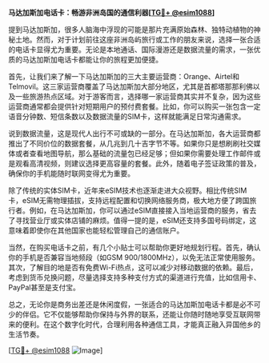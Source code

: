 **马达加斯加电话卡：畅游非洲岛国的通信利器[[TG💪+ @esim1088](https://t.me/s/esim1088)]**

提到马达加斯加，很多人脑海中浮现的可能是那片充满原始森林、独特动植物的神秘土地。然而，对于计划前往这座非洲岛屿旅行或工作的朋友来说，选择一张合适的电话卡显得尤为重要。无论是本地通话、国际漫游还是数据流量的需求，一张优质的马达加斯加电话卡都能让你的旅程更加便捷。

首先，让我们来了解一下马达加斯加的三大主要运营商：Orange、Airtel和Telmovil。这三家运营商覆盖了马达加斯加大部分地区，尤其是首都塔那那利佛以及一些旅游热点区域。对于游客而言，选择哪一家运营商其实并不复杂，因为这些运营商通常都会提供针对短期用户的预付费套餐。比如，你可以购买一张包含一定语音分钟数、短信条数以及数据流量的SIM卡，这样就能满足日常沟通需求。

说到数据流量，这是现代人出行不可或缺的一部分。在马达加斯加，各大运营商都推出了不同价位的数据套餐，从几兆到几十吉字节不等。如果你只是想刷刷社交媒体或者查看地图导航，那么基础的流量包已经足够；但如果你需要处理工作邮件或是观看高清视频，则建议选择更高容量的套餐。此外，随着电子签证政策的普及，确保你的手机能随时联网变得尤为重要。

除了传统的实体SIM卡，近年来eSIM技术也逐渐走进大众视野。相比传统SIM卡，eSIM无需物理插拔，支持远程配置和切换网络服务商，极大地方便了跨国旅行者。例如，在马达加斯加，你可以通过eSIM直接接入当地运营商的服务，省去了寻找营业厅或实体店铺的麻烦。值得一提的是，eSIM还支持多国号码绑定，这意味着即使你在其他国家也能轻松管理自己的通信账户。

当然，在购买电话卡之前，有几个小贴士可以帮助你更好地规划行程。首先，确认你的手机是否兼容当地频段（如GSM 900/1800MHz），以免无法正常使用服务。其次，了解目的地是否有免费Wi-Fi热点，这可以减少对移动数据的依赖。最后，考虑到货币兑换问题，尽量选择支持多种支付方式的渠道进行充值，比如信用卡、PayPal甚至是支付宝。

总之，无论你是商务出差还是休闲度假，一张适合的马达加斯加电话卡都是必不可少的伴侣。它不仅能够帮助你保持与外界的联系，还能让你随时随地享受互联网带来的便利。在这个数字化时代，合理利用各种通信工具，才能真正融入异国他乡的生活节奏。

[[TG💪+ @esim1088](https://t.me/s/esim1088) ![Image](https://i.postimg.cc/4NQfJmqS/Snipaste-2025-05-13-00-14-12.png)]